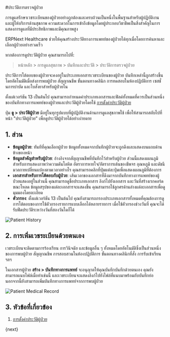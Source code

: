 <!-- add-breadcrumbs -->
#ประวัติการตรวจผู้ป่วย

การดูแลรักษาเวชระเบียนของผู้ป่วยอย่างถูกต้องและครบถ้วนเป็นหนึ่งในพื้นฐานสำหรับผู้ปฏิบัติงานและผู้ให้บริการด้านสุขภาพ ความสะดวกในการเข้าถึงข้อมูลโดยผู้ประกอบวิชาชีพเป็นสิ่งสำคัญในการแสดงการดูแลที่มีประสิทธิภาพและมีคุณภาพสูง

ERPNext Healthcare ช่วยให้คุณสร้างประวัติทางการแพทย์ของผู้ป่วยได้ทุกเมื่อโดยการค้นหาและเลือกผู้ป่วยอย่างรวดเร็ว

หากต้องการดูประวัติผู้ป่วย คุณสามารถไปที่:

> หน้าหลัก > การดูแลสุขภาพ > บันทึกและประวัติ > ประวัติการตรวจผู้ป่วย

ประวัติการโต้ตอบของผู้ป่วยจะคงอยู่ในประเภทเอกสารเวชระเบียนของผู้ป่วย บันทึกเหล่านี้ถูกสร้างขึ้นโดยอัตโนมัติเมื่อส่งการพบผู้ป่วย สัญญาณชีพ ขั้นตอนทางคลินิก การทดสอบในห้องปฏิบัติการ เซสชั่นการบำบัด และใบสั่งยาสำหรับผู้ป่วยใน

ตั้งแต่เวอร์ชัน 13 เป็นต้นไป คุณสามารถกำหนดค่าประเภทเอกสารและฟิลด์ทั้งหมดที่ควรเป็นส่วนหนึ่งของบันทึกทางการแพทย์ของผู้ป่วยและประวัติผู้ป่วยโดยใช้ [การตั้งค่าประวัติผู้ป่วย](/docs/user/manual/th/healthcare/patient_history_settings)

ปุ่ม **ดู > ประวัติผู้ป่วย** มีอยู่ในทุกรูปแบบที่ผู้ปฏิบัติงานด้านการดูแลสุขภาพใช้ เพื่อให้สามารถสลับไปที่หน้า "ประวัติผู้ป่วย" เพื่อดูประวัติผู้ป่วยได้อย่างง่ายดาย

## 1. ส่วน

- **ข้อมูลผู้ป่วย**: ทันทีที่คุณเลือกผู้ป่วย ข้อมูลทั้งหมดจากบันทึกผู้ป่วยจะถูกดึงและแสดงบนแถบด้านข้างของหน้า
- **ข้อมูลสำคัญสำหรับผู้ป่วย**: อ้างอิงจากสัญญาณชีพที่บันทึกไว้สำหรับผู้ป่วย ส่วนนี้แสดงแผนภูมิสำหรับการแสดงภาพว่าความดันโลหิต อัตราการหายใจ/อัตราการเต้นของชีพจร อุณหภูมิ และดัชนีมวลกายเปลี่ยนแปลงตามเวลาอย่างไร คุณสามารถคลิกที่ปุ่มแต่ละปุ่มเพื่อแสดงแผนภูมิที่ต้องการ
- **เอกสารสำหรับการโต้ตอบกับผู้ป่วย**: เส้นเวลาของเอกสารที่ดึงมาจากบันทึกทางการแพทย์ของผู้ป่วยแสดงอยู่ในส่วนนี้ คุณสามารถดูชื่อประเภทเอกสาร ลิงก์ไปยังเอกสาร และวันที่สร้างเรกคอร์ด ขณะโหลด ข้อมูลสรุปของแต่ละเอกสารจะแสดงขึ้น คุณสามารถใช้ลูกศรด้านล่างแต่ละเอกสารเพื่อดูมุมมองโดยละเอียด
- **ตัวกรอง**: ตั้งแต่เวอร์ชัน 13 เป็นต้นไป คุณยังสามารถกรองประเภทเอกสารทั้งหมดที่คุณต้องการดูการโต้ตอบของการใช้ตัวกรองรายการแบบเลือกได้หลายรายการ เมื่อใช้ตัวกรองช่วงวันที่ คุณจะได้รับฟีดประวัติระหว่างวันที่สองวันใดก็ได้

<img class="screenshot" alt="Patient History" src="{{docs_base_url}}/assets/img/healthcare/patient-history-1.gif">

## 2. การเพิ่มเวชระเบียนด้วยตนเอง

เวชระเบียนจะติดตามการร้องเรียน การวินิจฉัย และข้อมูลอื่น ๆ ทั้งหมดโดยอัตโนมัติซึ่งเป็นส่วนหนึ่งของการพบผู้ป่วย สัญญาณชีพ การสอบสวนในห้องปฏิบัติการ ขั้นตอนทางคลินิกที่สั่ง การรับเข้าเรียน ฯลฯ

ในเอกสารผู้ป่วย **สร้าง > บันทึกทางการแพทย์** จะอนุญาตให้คุณบันทึกบันทึกด้วยตนเอง คุณยังสามารถแนบไฟล์เมื่อทำเช่นนี้ และเวชระเบียนจะแสดงลิงก์ไปยังไฟล์ที่แนบมาพร้อมกับบันทึกย่อ นอกจากนี้ยังสามารถเพิ่มบันทึกทางการแพทย์จากการพบผู้ป่วย

<img class="screenshot" alt="Patient Medical Record" src="{{docs_base_url}}/assets/img/healthcare/medical_record_2.png">

## 3. หัวข้อที่เกี่ยวข้อง

1. [การตั้งค่าประวัติผู้ป่วย](/docs/user/manual/th/healthcare/patient_history_settings)

{next}
